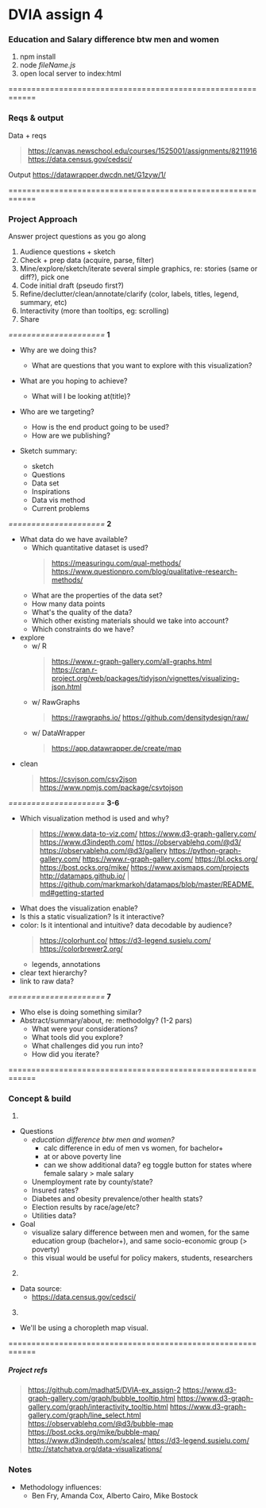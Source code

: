 # DVIA assign 4
### Education and Salary difference btw men and women

1. npm install
2. node *fileName.js*
3. open local server to index:html

============================================================
### Reqs & output

Data + reqs
> https://canvas.newschool.edu/courses/1525001/assignments/8211916
> https://data.census.gov/cedsci/

Output
https://datawrapper.dwcdn.net/G1zyw/1/


============================================================
### Project Approach
Answer project questions as you go along
1. Audience questions + sketch
2. Check + prep data (acquire, parse, filter)
3. Mine/explore/sketch/iterate several simple graphics, re: stories (same or diff?), pick one
4. Code initial draft (pseudo first?)
5. Refine/declutter/clean/annotate/clarify (color, labels, titles, legend, summary, etc)
6. Interactivity (more than tooltips, eg: scrolling)
7. Share

*=====================*
**1**
- Why are we doing this?
    - What are questions that you want to explore with this visualization?
- What are you hoping to achieve?
    - What will I be looking at(title)?
- Who are we targeting?
    - How is the end product going to be used?
    - How are we publishing?

- Sketch summary:
    - sketch
    - Questions
    - Data set
    - Inspirations
    - Data vis method
    - Current problems

*=====================*
**2**
- What data do we have available? 
    - Which quantitative dataset is used? 
        > https://measuringu.com/qual-methods/
        > https://www.questionpro.com/blog/qualitative-research-methods/
    - What are the properties of the data set? 
    - How many data points
    - What's the quality of the data? 
    - Which other existing materials should we take into account?
    - Which constraints do we have?
- explore
    - w/ R
        > https://www.r-graph-gallery.com/all-graphs.html
        > https://cran.r-project.org/web/packages/tidyjson/vignettes/visualizing-json.html
    - w/ RawGraphs 
        > https://rawgraphs.io/
        > https://github.com/densitydesign/raw/
    - w/ DataWrapper
        > https://app.datawrapper.de/create/map
- clean
    > https://csvjson.com/csv2json
    > https://www.npmjs.com/package/csvtojson

*=====================*
**3-6**
- Which visualization method is used and why?
    > https://www.data-to-viz.com/
    > https://www.d3-graph-gallery.com/
    > https://www.d3indepth.com/
    > https://observablehq.com/@d3/
    > https://observablehq.com/@d3/gallery
    > https://python-graph-gallery.com/
    > https://www.r-graph-gallery.com/
    > https://bl.ocks.org/
    > https://bost.ocks.org/mike/
    > https://www.axismaps.com/projects
    > http://datamaps.github.io/ | https://github.com/markmarkoh/datamaps/blob/master/README.md#getting-started
- What does the visualization enable?
- Is this a static visualization? Is it interactive?
- color: Is it intentional and intuitive? data decodable by audience?
    > https://colorhunt.co/
    > https://d3-legend.susielu.com/
    > https://colorbrewer2.org/
    - legends, annotations
- clear text hierarchy?
- link to raw data?

*=====================*
**7**
- Who else is doing something similar?
- Abstract/summary/about, re: methodolgy? (1-2 pars)
    - What were your considerations? 
    - What tools did you explore? 
    - What challenges did you run into? 
    - How did you iterate?


============================================================

### Concept & build
1. 
- Questions
    - *education difference btw men and women?*
        - calc difference in edu of men vs women, for bachelor+
        - at or above poverty line
        - can we show additional data? eg toggle button for states where female salary > male salary
    - Unemployment rate by county/state?
    - Insured rates?
    - Diabetes and obesity prevalence/other health stats?
    - Election results by race/age/etc?
    - Utilities data?
- Goal
    - visualize salary difference between men and women, for the same education group (bachelor+), and same socio-economic group (> poverty)
    - this visual would be useful for policy makers, students, researchers

2.
- Data source:
    - https://data.census.gov/cedsci/

3.
- We'll be using a choropleth map visual.




============================================================
##### Project refs
> https://github.com/madhat5/DVIA-ex_assign-2
> https://www.d3-graph-gallery.com/graph/bubble_tooltip.html
> https://www.d3-graph-gallery.com/graph/interactivity_tooltip.html
> https://www.d3-graph-gallery.com/graph/line_select.html
> https://observablehq.com/@d3/bubble-map
> https://bost.ocks.org/mike/bubble-map/
> https://www.d3indepth.com/scales/
> https://d3-legend.susielu.com/
> http://statchatva.org/data-visualizations/


### Notes
- Methodology influences:
    - Ben Fry, Amanda Cox, Alberto Cairo, Mike Bostock
